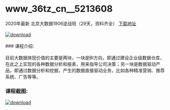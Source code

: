 # www_36tz_cn__5213608
2020年最新 北京大数据1906逆战班（29天，资料齐全）
[下载地址](http://www.36tz.cn/article/5213608 "下载地址")
<br/></br>[![download](http://36tz.cn/muke_img/2020_06_1-13.png "下载地址")](http://www.36tz.cn/article/5213608 "下载地址")
<br/></br>### 课程介绍:<br/></br>目前大数据体现价值的主要是两块，一块是BI方向，即通过建设企业级数据仓库，在此之上实现的各种数据分析和报表，用来指导公司决策；另一块是数据驱动产品，即通过数据分析和挖掘，产生的数据直接驱动业务，比如各种精准营销、推荐系统、广告等等。

### 课程截图:
[![download](http://36tz.cn/muke_img/2020_06_2-14.png "下载地址")](http://www.36tz.cn/article/5213608 "下载地址")
